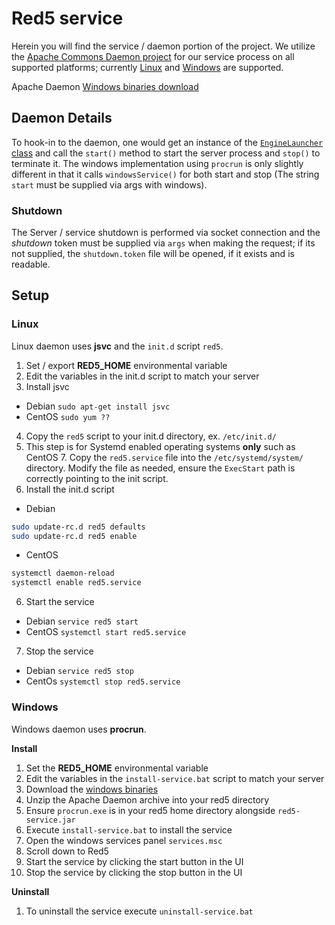 # Red5 service

Herein you will find the service / daemon portion of the project. We utilize the [Apache Commons Daemon project](https://commons.apache.org/proper/commons-daemon/) for our service process on all supported platforms; currently [Linux](https://commons.apache.org/proper/commons-daemon/jsvc.html) and [Windows](https://commons.apache.org/proper/commons-daemon/procrun.html) are supported.

Apache Daemon [Windows binaries download](http://www.apache.org/dist/commons/daemon/binaries/windows/)


## Daemon Details

To hook-in to the daemon, one would get an instance of the [`EngineLauncher` class](https://github.com/Red5/red5-service/blob/master/src/main/java/org/red5/daemon/EngineLauncher.java) and call the `start()` method to start the server process and `stop()` to terminate it. The windows implementation using `procrun` is only slightly different in that it calls `windowsService()` for both start and stop (The string `start` must be supplied via args with windows).

### Shutdown
The Server / service shutdown is performed via socket connection and the _shutdown_ token must be supplied via `args` when making the request; if its not supplied, the `shutdown.token` file will be opened, if it exists and is readable.

## Setup

### Linux
Linux daemon uses __jsvc__ and the `init.d` script `red5`.

1. Set / export __RED5_HOME__ environmental variable
2. Edit the variables in the init.d script to match your server
3. Install jsvc
 * Debian `sudo apt-get install jsvc`
 * CentOS `sudo yum ??`
4. Copy the `red5` script to your init.d directory, ex. `/etc/init.d/`
5. This step is for Systemd enabled operating systems __only__ such as CentOS 7. Copy the `red5.service` file into the `/etc/systemd/system/` directory. Modify the file as needed, ensure the `ExecStart` path is correctly pointing to the init script.
6. Install the init.d script
 * Debian
```sh
sudo update-rc.d red5 defaults
sudo update-rc.d red5 enable
```
 * CentOS
```sh
systemctl daemon-reload
systemctl enable red5.service
```
6. Start the service
 * Debian `service red5 start`
 * CentOS `systemctl start red5.service`
7. Stop the service
 * Debian `service red5 stop`
 * CentOs `systemctl stop red5.service`
 
### Windows
Windows daemon uses __procrun__.

**Install**

1. Set the __RED5_HOME__ environmental variable
2. Edit the variables in the `install-service.bat` script to match your server
3. Download the [windows binaries](http://www.apache.org/dist/commons/daemon/binaries/windows/)
4. Unzip the Apache Daemon archive into your red5 directory
5. Ensure `procrun.exe` is in your red5 home directory alongside `red5-service.jar`
6. Execute `install-service.bat` to install the service
7. Open the windows services panel `services.msc`
8. Scroll down to Red5
9. Start the service by clicking the start button in the UI
10. Stop the service by clicking the stop button in the UI

**Uninstall**

1. To uninstall the service execute `uninstall-service.bat`
